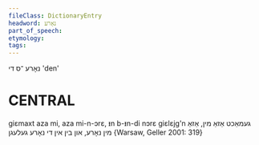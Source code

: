 ```yaml
---
fileClass: DictionaryEntry
headword: נאָרע
part_of_speech: 
etymology: 
tags: 
---
```

נאָרע
־ס
די
'den'

CENTRAL
========

giɛmaxt aza mi, aza mi-n-ɔrɛ, ᵻn b-ᵻn-di nɔrɛ giɛlɛjg'n געמאַכט אַזאַ מין, אַזאַ מין נאָרע, און בין אין די נאָרע געלעגן {Warsaw, Geller 2001: 319}
